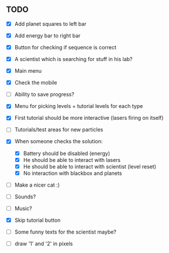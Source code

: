 TODO
----

- [x] Add planet squares to left bar
- [x] Add energy bar to right bar
- [x] Button for checking if sequence is correct
- [x] A scientist which is searching for stuff in his lab?
- [x] Main menu
- [x] Check the mobile
- [ ] Ability to save progress?
- [x] Menu for picking levels + tutorial levels for each type


- [x] First tutorial should be more interactive (lasers firing on itself)
- [ ] Tutorials/test areas for new particles
- [x] When someone checks the solution:
  - [x] Battery should be disabled (energy)
  - [x] He should be able to interact with lasers
  - [x] He should be able to interact with scientist (level reset)
  - [x] No interaction with blackbox and planets
- [ ] Make a nicer cat :)
- [ ] Sounds?
- [ ] Music?
- [x] Skip tutorial button
- [ ] Some funny texts for the scientist maybe?
- [ ] draw '1' and '2' in pixels